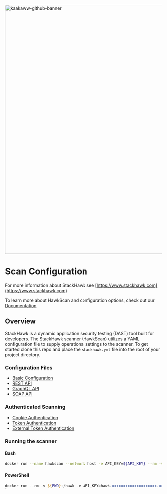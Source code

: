 <img width="800" alt="kaakaww-github-banner" src="https://user-images.githubusercontent.com/59268514/126686633-b8078990-16e2-4207-a97b-8d679b496274.png">

# Scan Configuration

For more information about StackHawk see [https://www.stackhawk.com](https://www.stackhawk.com)

To learn more about HawkScan and configuration options, check out our [Documentation](https://docs.stackhawk.com)


## Overview
StackHawk is a dynamic application security testing (DAST) tool built for developers. The StackHawk scanner (HawkScan) utilizes a YAML configuration file to supply operational settings to the scanner. To get started clone this repo and place the `stackhawk.yml` file into the root of your project directory.


### Configuration Files
* [Basic Configuration](Basic)
* [REST API](REST)
* [GraphQL API](GraphQL)
* [SOAP API](SOAP)

### Authenticated Scanning
* [Cookie Authentication]()
* [Token Authentication]()
* [External Token Authentication]()


### Running the scanner

#### Bash
```bash
docker run --name hawkscan --network host -e API_KEY=${API_KEY} --rm -v $(pwd):/hawk:rw -it stackhawk/hawkscan:latest
```

#### PowerShell
```PowerShell
docker run --rm -v ${PWD}:/hawk -e API_KEY=hawk.xxxxxxxxxxxxxxxxxxxx.xxxxxxxxxxxxxxxxxxxx -it stackhawk/hawkscan:latest
`

